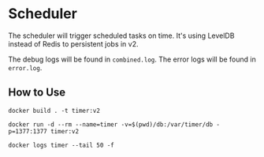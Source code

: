 Scheduler
====

The scheduler will trigger scheduled tasks on time.
It's using LevelDB instead of Redis to persistent jobs in v2.

The debug logs will be found in `combined.log`.
The error logs will be found in `error.log`.

## How to Use

```
docker build . -t timer:v2

docker run -d --rm --name=timer -v=$(pwd)/db:/var/timer/db -p=1377:1377 timer:v2

docker logs timer --tail 50 -f
```